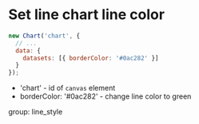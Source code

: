 # Set line chart line color

```javascript
new Chart('chart', {
  // ...
  data: {
    datasets: [{ borderColor: '#0ac282' }]
  }
});
```

- 'chart' - id of ```canvas``` element
- borderColor: '#0ac282' - change line color to green

group: line_style
